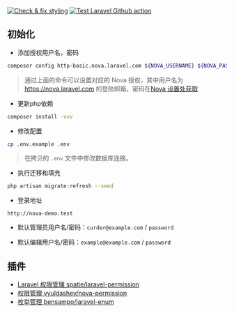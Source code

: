 [![Check & fix styling](https://github.com/curder/nova-demo/actions/workflows/php-cs-fixer.yml/badge.svg?branch=master)](https://github.com/curder/nova-demo/actions/workflows/php-cs-fixer.yml)
[![Test Laravel Github action](https://github.com/curder/nova-demo/actions/workflows/run-test.yml/badge.svg?branch=master)](https://github.com/curder/nova-demo/actions/workflows/run-test.yml)

## 初始化

-   添加授权用户名，密码

```bash
composer config http-basic.nova.laravel.com ${NOVA_USERNAME} ${NOVA_PASSWORD}
```

> 通过上面的命令可以设置对应的 Nova 授权，其中用户名为 https://nova.laravel.com 的登陆邮箱，密码在[Nova 设置处获取](https://nova.laravel.com/settings#password)

- 更新php依赖

```bash
composer install -vvv
```

- 修改配置

```bash
cp .env.example .env
```

> 在拷贝的 `.env` 文件中修改数据库连接。

- 执行迁移和填充

```bash
php artisan migrate:refresh --seed
```

- 登录地址

```
http://nova-demo.test
```

- 默认管理员用户名/密码：`curder@example.com` / `password`

- 默认编辑用户名/密码：`example@example.com` / `password`


## 插件

-   [Laravel 权限管理 spatie/laravel-permission](https://github.com/spatie/laravel-permission)
-   [权限管理 vyuldashev/nova-permission](https://github.com/vyuldashev/nova-permission)
-   [枚举管理 bensampo/laravel-enum](https://github.com/BenSampo/laravel-enum)

